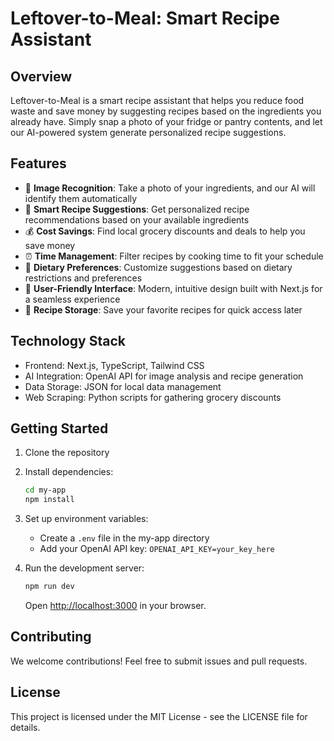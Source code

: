 # Leftover-to-Meal: Smart Recipe Assistant

## Overview
Leftover-to-Meal is a smart recipe assistant that helps you reduce food waste and save money by suggesting recipes based on the ingredients you already have. Simply snap a photo of your fridge or pantry contents, and let our AI-powered system generate personalized recipe suggestions.

## Features
- 📸 **Image Recognition**: Take a photo of your ingredients, and our AI will identify them automatically
- 🍳 **Smart Recipe Suggestions**: Get personalized recipe recommendations based on your available ingredients
- 💰 **Cost Savings**: Find local grocery discounts and deals to help you save money
- ⏰ **Time Management**: Filter recipes by cooking time to fit your schedule
- 🥗 **Dietary Preferences**: Customize suggestions based on dietary restrictions and preferences
- 📱 **User-Friendly Interface**: Modern, intuitive design built with Next.js for a seamless experience
- 💾 **Recipe Storage**: Save your favorite recipes for quick access later

## Technology Stack
- Frontend: Next.js, TypeScript, Tailwind CSS
- AI Integration: OpenAI API for image analysis and recipe generation
- Data Storage: JSON for local data management
- Web Scraping: Python scripts for gathering grocery discounts

## Getting Started
1. Clone the repository
2. Install dependencies:
   ```bash
   cd my-app
   npm install
   ```
3. Set up environment variables:
   - Create a `.env` file in the my-app directory
   - Add your OpenAI API key: `OPENAI_API_KEY=your_key_here`

4. Run the development server:
   ```bash
   npm run dev
   ```
   Open [http://localhost:3000](http://localhost:3000) in your browser.

## Contributing
We welcome contributions! Feel free to submit issues and pull requests.

## License
This project is licensed under the MIT License - see the LICENSE file for details. 